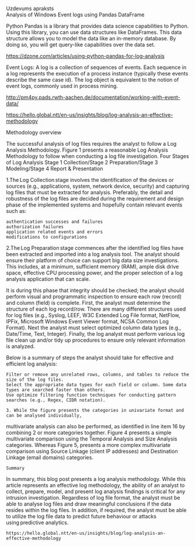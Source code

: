 Uzdevums apraksts  
Analysis of Windows Event logs using Pandas DataFrame

Python Pandas is a library that provides data science capabilities to Python. Using this library, you can use data structures like DataFrames. 
This data structure allows you to model the data like an in-memory database. By doing so, you will get query-like capabilities over the data set.  

https://dzone.com/articles/using-python-pandas-for-log-analysis  

Event Logs: A log is a collection of sequences of events. Each sequence in a log represents the execution of a process instance (typically these events describe the same case id). 
The log object is equivalent to the notion of event logs, commonly used in process mining.  

http://pm4py.pads.rwth-aachen.de/documentation/working-with-event-data/


https://hello.global.ntt/en-us/insights/blog/log-analysis-an-effective-methodology  

Methodology overview

The successful analysis of log files requires the analyst to follow a Log Analysis Methodology. 
Figure 1 presents a reasonable Log Analysis Methodology to follow when conducting a log file investigation.
Four Stages of Log Analysis
Stage 1 Collection/Stage 2 Preparation/Stage 3 Modeling/Stage 4 Report & Presentation  

1.The Log Collection stage involves the identification of the devices or sources (e.g., applications, system, network device, security) and capturing log files that must be extracted for analysis. Preferably, the detail and robustness of the log files are decided during the requirement and design phase of the implemented systems and hopefully contain relevant events such as: 

    authentication successes and failures
    authorization failures
    application related events and errors
    modifications to configurations

2.The Log Preparation stage commences after the identified log files have been extracted and imported into a log analysis tool. The analyst should ensure their platform of choice can support big data size investigations. This includes, at a minimum, sufficient memory (RAM), ample disk drive space, effective CPU processing power, and the proper selection of a log analysis application that can scale.

It is during this phase that integrity should be checked; the analyst should perform visual and programmatic inspection to ensure each row (record) and column (field) is complete. First, the analyst must determine the structure of each log record/row. There are many different structures used for log files (e.g., Syslog, LEEF, W3C Extended Log File format, NetFlow, IPFix, Microsoft Windows Event Viewer format, NCSA Common Log Format). Next the analyst must select optimized column data types (e.g., Date/Time, Text, Integer). Finally, the log analyst must perform various log file clean up and/or tidy up procedures to ensure only relevant information is analyzed.  

Below is a summary of steps the analyst should take for effective and efficient log analysis:

    Filter or remove any unrelated rows, columns, and tables to reduce the size of the log files.
    Select the appropriate data types for each field or column. Some data types are searched faster than others.
    Use optimize filtering function techniques for conducting pattern searches (e.g., Regex, CIDR notation).
    
    3. While the figure presents the categories in univariate format and can be analysed individually, 
   multivariate analysis can also be performed, as identified in line item 16 by combining 2 or more categories together. 
   Figure 4 presents a simple multivariate comparison using the Temporal Analysis and Size Analysis categories. 
   Whereas Figure 5, presents a more complex multivariate comparison using Source Linkage (client IP addresses) and Destination Linkage (email domains) categories.
    
    Summary

In summary, this blog post presents a log analysis methodology. While this article represents an effective log methodology, the ability of an analyst to collect, prepare, model, and present log analysis findings is critical for any intrusion investigation. Regardless of log file format, the analyst must be able to analyse log files and draw meaningful conclusions if the data resides within the log files. In addition, if required, the analyst must be able to utilize the log file data to predict future behaviour or attacks using predictive analytics.

    https://hello.global.ntt/en-us/insights/blog/log-analysis-an-effective-methodology


